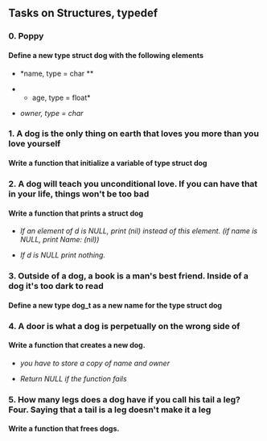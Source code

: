 ## Tasks on Structures, typedef

### 0. Poppy

#### Define a new type struct dog with the following elements

* *name, type = char **

* * age, type = float*

* *owner, type = char*

### 1. A dog is the only thing on earth that loves you more than you love yourself

#### Write a function that initialize a variable of type struct dog

### 2. A dog will teach you unconditional love. If you can have that in your life, things won't be too bad

#### Write a function that prints a struct dog

* *If an element of d is NULL, print (nil) instead of this element. (if name is NULL, print Name: (nil))*

* *If d is NULL print nothing.*

### 3. Outside of a dog, a book is a man's best friend. Inside of a dog it's too dark to read

#### Define a new type dog_t as a new name for the type struct dog

### 4. A door is what a dog is perpetually on the wrong side of

#### Write a function that creates a new dog.

* *you have to store a copy of name and owner*

* *Return NULL if the function fails*

### 5. How many legs does a dog have if you call his tail a leg? Four. Saying that a tail is a leg doesn't make it a leg

#### Write a function that frees dogs.


